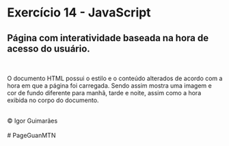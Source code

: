 <h1>Exercício 14 - JavaScript</h1>
<h2>Página com interatividade baseada na hora de acesso do usuário.</h2> <br>
<p>O documento HTML possui o estilo e o conteúdo alterados de acordo com a hora em que a página foi carregada. Sendo assim mostra uma imagem e cor de fundo diferente para manhã, tarde e noite, assim como a hora exibida no corpo do documento.</p>
<br>
<footer>&copy; Igor Guimarães</footer><br>
# PageGuanMTN
